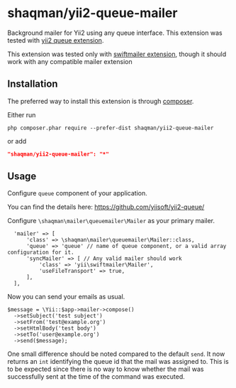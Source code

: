 # shaqman/yii2-queue-mailer
Background mailer for Yii2 using any queue interface. This extension was tested with [yii2 queue extension](https://github.com/yiisoft/yii2-queue/).

This extension was tested only with [swiftmailer extension](http://www.yiiframework.com/doc-2.0/yii-swiftmailer-mailer.html), though it should work with any compatible mailer extension

## Installation

The preferred way to install this extension is through [composer](http://getcomposer.org/download/).

Either run

```
php composer.phar require --prefer-dist shaqman/yii2-queue-mailer
```

or add

```json
"shaqman/yii2-queue-mailer": "*"
```

## Usage

Configure `queue` component of your application.

You can find the details here: https://github.com/yiisoft/yii2-queue/

Configure `\shaqman\mailer\queuemailer\Mailer` as your primary mailer.

```
  'mailer' => [
      'class' => \shaqman\mailer\queuemailer\Mailer::class,
      'queue' => 'queue' // name of queue component, or a valid array configuration for it.
      'syncMailer' => [ // Any valid mailer should work
          'class' => 'yii\swiftmailer\Mailer',
          'useFileTransport' => true,
      ],
  ],
```

Now you can send your emails as usual.
```
$message = \Yii::$app->mailer->compose()
  ->setSubject('test subject')
  ->setFrom('test@example.org')
  ->setHtmlBody('test body')
  ->setTo('user@example.org')
  ->send($message);
```

One small difference should be noted compared to the default `send`. It now returns an `int` identifying the queue id that the mail was assigned to.
This is to be expected since there is no way to know whether the mail was successfully sent at the time of the command was executed.